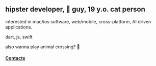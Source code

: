 ## hipster developer, 🍎 guy, 19 y.o. cat person

interested in mac/ios software, web/mobile, cross-platform, AI driven applications.

dart, js, swift


also wanna play animal crossing? 👀

#### [Contacts](https://t.me/js_flutter_dev)
